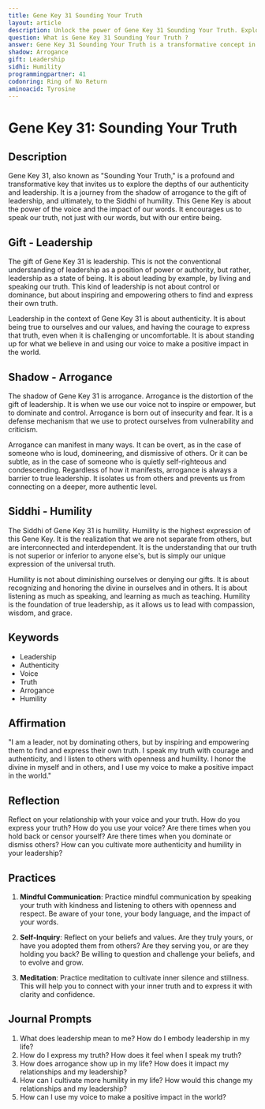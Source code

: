 ```yaml
---
title: Gene Key 31 Sounding Your Truth
layout: article
description: Unlock the power of Gene Key 31 Sounding Your Truth. Explore the journey from arrogance to leadership, and ultimately, humility. Speak your truth and inspire others.
question: What is Gene Key 31 Sounding Your Truth ?
answer: Gene Key 31 Sounding Your Truth is a transformative concept in the Gene Keys system. It encourages expressing your authentic self, leading to personal growth and improved communication. It's about finding and sharing your unique voice.
shadow: Arrogance
gift: Leadership
sidhi: Humility
programmingpartner: 41
codonring: Ring of No Return
aminoacid: Tyrosine
---
```

# Gene Key 31: Sounding Your Truth

## Description

Gene Key 31, also known as "Sounding Your Truth," is a profound and transformative key that invites us to explore the depths of our authenticity and leadership. It is a journey from the shadow of arrogance to the gift of leadership, and ultimately, to the Siddhi of humility. This Gene Key is about the power of the voice and the impact of our words. It encourages us to speak our truth, not just with our words, but with our entire being.

## Gift - Leadership

The gift of Gene Key 31 is leadership. This is not the conventional understanding of leadership as a position of power or authority, but rather, leadership as a state of being. It is about leading by example, by living and speaking our truth. This kind of leadership is not about control or dominance, but about inspiring and empowering others to find and express their own truth.

Leadership in the context of Gene Key 31 is about authenticity. It is about being true to ourselves and our values, and having the courage to express that truth, even when it is challenging or uncomfortable. It is about standing up for what we believe in and using our voice to make a positive impact in the world.

## Shadow - Arrogance

The shadow of Gene Key 31 is arrogance. Arrogance is the distortion of the gift of leadership. It is when we use our voice not to inspire or empower, but to dominate and control. Arrogance is born out of insecurity and fear. It is a defense mechanism that we use to protect ourselves from vulnerability and criticism.

Arrogance can manifest in many ways. It can be overt, as in the case of someone who is loud, domineering, and dismissive of others. Or it can be subtle, as in the case of someone who is quietly self-righteous and condescending. Regardless of how it manifests, arrogance is always a barrier to true leadership. It isolates us from others and prevents us from connecting on a deeper, more authentic level.

## Siddhi - Humility

The Siddhi of Gene Key 31 is humility. Humility is the highest expression of this Gene Key. It is the realization that we are not separate from others, but are interconnected and interdependent. It is the understanding that our truth is not superior or inferior to anyone else's, but is simply our unique expression of the universal truth.

Humility is not about diminishing ourselves or denying our gifts. It is about recognizing and honoring the divine in ourselves and in others. It is about listening as much as speaking, and learning as much as teaching. Humility is the foundation of true leadership, as it allows us to lead with compassion, wisdom, and grace.

## Keywords

- Leadership
- Authenticity
- Voice
- Truth
- Arrogance
- Humility

## Affirmation

"I am a leader, not by dominating others, but by inspiring and empowering them to find and express their own truth. I speak my truth with courage and authenticity, and I listen to others with openness and humility. I honor the divine in myself and in others, and I use my voice to make a positive impact in the world."

## Reflection

Reflect on your relationship with your voice and your truth. How do you express your truth? How do you use your voice? Are there times when you hold back or censor yourself? Are there times when you dominate or dismiss others? How can you cultivate more authenticity and humility in your leadership?

## Practices

1. **Mindful Communication**: Practice mindful communication by speaking your truth with kindness and listening to others with openness and respect. Be aware of your tone, your body language, and the impact of your words.

2. **Self-Inquiry**: Reflect on your beliefs and values. Are they truly yours, or have you adopted them from others? Are they serving you, or are they holding you back? Be willing to question and challenge your beliefs, and to evolve and grow.

3. **Meditation**: Practice meditation to cultivate inner silence and stillness. This will help you to connect with your inner truth and to express it with clarity and confidence.

## Journal Prompts

1. What does leadership mean to me? How do I embody leadership in my life?
2. How do I express my truth? How does it feel when I speak my truth?
3. How does arrogance show up in my life? How does it impact my relationships and my leadership?
4. How can I cultivate more humility in my life? How would this change my relationships and my leadership?
5. How can I use my voice to make a positive impact in the world?